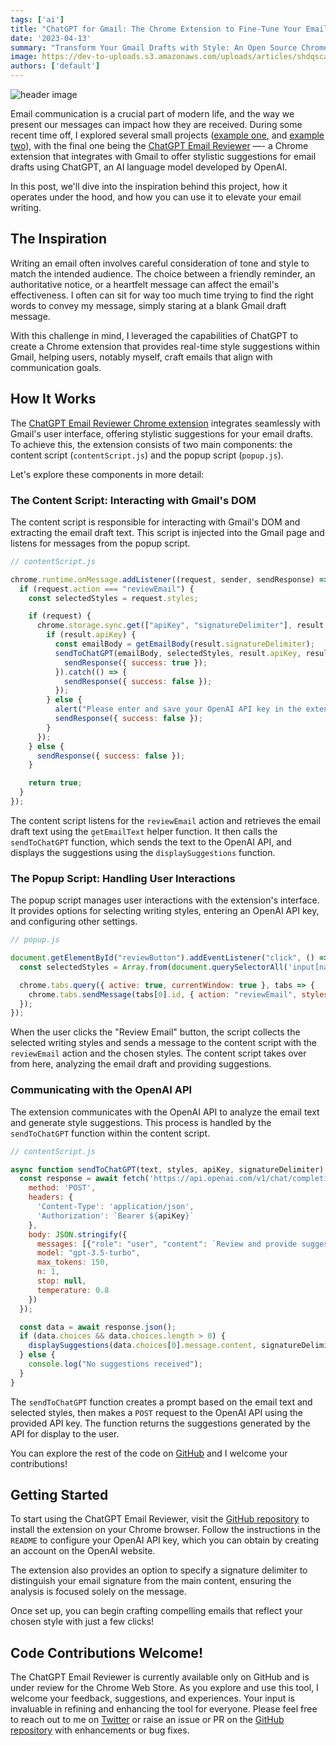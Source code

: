 ```yaml
---
tags: ['ai']
title: "ChatGPT for Gmail: The Chrome Extension to Fine-Tune Your Emails"
date: '2023-04-13'
summary: "Transform Your Gmail Drafts with Style: An Open Source Chrome Extension Powered by ChatGPT"
image: https://dev-to-uploads.s3.amazonaws.com/uploads/articles/shdqscanh9wyou3mfy0h.png
authors: ['default']
---
```


![header image](https://dev-to-uploads.s3.amazonaws.com/uploads/articles/shdqscanh9wyou3mfy0h.png)

Email communication is a crucial part of modern life, and the way we present our messages can impact how they are received. During some recent time off, I explored several small projects ([example one](https://www.bengreenberg.dev/posts/2023-04-04-github-action-gpt-language-check/), and [example two](https://www.bengreenberg.dev/posts/2023-04-09-github-profile-dynamic-content/)), with the final one being the [ChatGPT Email Reviewer](https://github.com/hummusonrails/chatgpt-gmail-suggestions-chrome-extension) —- a Chrome extension that integrates with Gmail to offer stylistic suggestions for email drafts using ChatGPT, an AI language model developed by OpenAI.

In this post, we'll dive into the inspiration behind this project, how it operates under the hood, and how you can use it to elevate your email writing.

## The Inspiration

Writing an email often involves careful consideration of tone and style to match the intended audience. The choice between a friendly reminder, an authoritative notice, or a heartfelt message can affect the email's effectiveness. I often can sit for way too much time trying to find the right words to convey my message, simply staring at a blank Gmail draft message.

With this challenge in mind, I leveraged the capabilities of ChatGPT to create a Chrome extension that provides real-time style suggestions within Gmail, helping users, notably myself, craft emails that align with communication goals.

## How It Works

The [ChatGPT Email Reviewer Chrome extension](https://github.com/hummusonrails/chatgpt-gmail-suggestions-chrome-extension) integrates seamlessly with Gmail's user interface, offering stylistic suggestions for your email drafts. To achieve this, the extension consists of two main components: the content script (`contentScript.js`) and the popup script (`popup.js`).

Let's explore these components in more detail:

### The Content Script: Interacting with Gmail's DOM

The content script is responsible for interacting with Gmail's DOM and extracting the email draft text. This script is injected into the Gmail page and listens for messages from the popup script.

```javascript
// contentScript.js

chrome.runtime.onMessage.addListener((request, sender, sendResponse) => {
  if (request.action === "reviewEmail") {
    const selectedStyles = request.styles;

    if (request) {
      chrome.storage.sync.get(["apiKey", "signatureDelimiter"], result => {
        if (result.apiKey) {
          const emailBody = getEmailBody(result.signatureDelimiter);
          sendToChatGPT(emailBody, selectedStyles, result.apiKey, result.signatureDelimiter).then(() => {
            sendResponse({ success: true });
          }).catch(() => {
            sendResponse({ success: false });
          });
        } else {
          alert("Please enter and save your OpenAI API key in the extension settings.");
          sendResponse({ success: false });
        }
      });
    } else {
      sendResponse({ success: false });
    }

    return true;
  }
});
```

The content script listens for the `reviewEmail` action and retrieves the email draft text using the `getEmailText` helper function. It then calls the `sendToChatGPT` function, which sends the text to the OpenAI API, and displays the suggestions using the `displaySuggestions` function.

### The Popup Script: Handling User Interactions

The popup script manages user interactions with the extension's interface. It provides options for selecting writing styles, entering an OpenAI API key, and configuring other settings.

```javascript
// popup.js

document.getElementById("reviewButton").addEventListener("click", () => {
  const selectedStyles = Array.from(document.querySelectorAll('input[name="style"]:checked')).map(input => input.value);

  chrome.tabs.query({ active: true, currentWindow: true }, tabs => {
    chrome.tabs.sendMessage(tabs[0].id, { action: "reviewEmail", styles: selectedStyles });
  });
});
```

When the user clicks the "Review Email" button, the script collects the selected writing styles and sends a message to the content script with the `reviewEmail` action and the chosen styles. The content script takes over from here, analyzing the email draft and providing suggestions.

### Communicating with the OpenAI API

The extension communicates with the OpenAI API to analyze the email text and generate style suggestions. This process is handled by the `sendToChatGPT` function within the content script.

```javascript
// contentScript.js

async function sendToChatGPT(text, styles, apiKey, signatureDelimiter) {
  const response = await fetch('https://api.openai.com/v1/chat/completions', {
    method: 'POST',
    headers: {
      'Content-Type': 'application/json',
      'Authorization': `Bearer ${apiKey}`
    },
    body: JSON.stringify({
      messages: [{"role": "user", "content": `Review and provide suggestions for the following email draft combining the following styles or only a single style if only one is provided: ${styles.join(', ')}. Please return only the revised email text without suggesting a subject. Email draft: ${text}`}],
      model: "gpt-3.5-turbo",
      max_tokens: 150,
      n: 1,
      stop: null,
      temperature: 0.8
    })
  });

  const data = await response.json();
  if (data.choices && data.choices.length > 0) {
    displaySuggestions(data.choices[0].message.content, signatureDelimiter);
  } else {
    console.log("No suggestions received");
  }
}
```

The `sendToChatGPT` function creates a prompt based on the email text and selected styles, then makes a `POST` request to the OpenAI API using the provided API key. The function returns the suggestions generated by the API for display to the user.

You can explore the rest of the code on [GitHub](https://github.com/hummusonrails/chatgpt-gmail-suggestions-chrome-extension) and I welcome your contributions!

## Getting Started

To start using the ChatGPT Email Reviewer, visit the [GitHub repository](https://github.com/hummusonrails/chatgpt-gmail-suggestions-chrome-extension) to install the extension on your Chrome browser. Follow the instructions in the `README` to configure your OpenAI API key, which you can obtain by creating an account on the OpenAI website.

The extension also provides an option to specify a signature delimiter to distinguish your email signature from the main content, ensuring the analysis is focused solely on the message.

Once set up, you can begin crafting compelling emails that reflect your chosen style with just a few clicks!

## Code Contributions Welcome!

The ChatGPT Email Reviewer is currently available only on GitHub and is under review for the Chrome Web Store. As you explore and use this tool, I welcome your feedback, suggestions, and experiences. Your input is invaluable in refining and enhancing the tool for everyone. Please feel free to reach out to me on [Twitter](https://twitter.com/hummusonrails) or raise an issue or PR on the [GitHub repository](https://github.com/hummusonrails/chatgpt-gmail-suggestions-chrome-extension) with enhancements or bug fixes.
